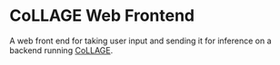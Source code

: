 # CoLLAGE Web Frontend

A web front end for taking user input and sending it for inference on a backend running [CoLLAGE](https://github.com/wilburnlab/collage).